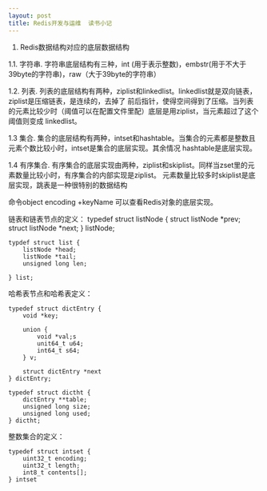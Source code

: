 ```yaml
---
layout: post
title: Redis开发与运维  读书小记
---
```


1. Redis数据结构对应的底层数据结构

1.1. 字符串. 字符串底层结构有三种，int (用于表示整数)，embstr(用于不大于39byte的字符串)，raw（大于39byte的字符串）

1.2. 列表. 列表的底层结构有两种，ziplist和linkedlist。linkedlist就是双向链表，ziplist是压缩链表，是连续的，去掉了
前后指针，使得空间得到了压缩。当列表的元素比较少时（阈值可以在配置文件里配）底层是用ziplist，当元素超过了这个阈值则变成
linkedlist。

1.3 集合. 集合的底层结构有两种，intset和hashtable。当集合的元素都是整数且元素个数比较小时，intset是集合的底层实现。其余情况
hashtable是底层实现。

1.4 有序集合. 有序集合的底层实现由两种，ziplist和skiplist。同样当zset里的元素数量比较小时，有序集合的内部实现是ziplist。
元素数量比较多时skiplist是底层实现，跳表是一种很特别的数据结构

命令object encoding +keyName 可以查看Redis对象的底层实现。

链表和链表节点的定义：
    typedef struct listNode {
		struct listNode *prev;
		struct listNode *next;
	} listNode;
	
	typdef struct list {
		listNode *head;
		listNode *tail;
		unsigned long len;
		
	} list;


哈希表节点和哈希表定义：

	typedef struct dictEntry {
		void *key;
		
		union {
			void *val;s
			unit64_t u64;
			int64_t s64;
		} v;
		
		struct dictEntry *next
	} dictEntry;
	
	typedef struct dictht {
		dictEntry **table;
		unsigned long size;
		unsigned long used;
	} dictht;
	
整数集合的定义：

	typedef struct intset {
		uint32_t encoding;
		uint32_t length;
		int8_t contents[];
	} intset
	
